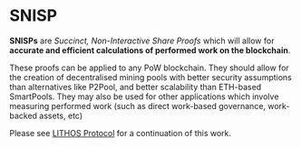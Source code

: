 # SNISP

**SNISPs** are *Succinct, Non-Interactive Share Proofs* which will allow for **accurate and efficient calculations of performed work on the blockchain**. 

These proofs can be applied to any PoW blockchain. They should allow for the creation of decentralised mining pools with better security assumptions than alternatives like P2Pool, and better scalability than ETH-based SmartPools. They may also be used for other applications which involve measuring performed work (such as direct work-based governance, work-backed assets, etc)

Please see [LITHOS Protocol](lithos.md) for a continuation of this work. 

